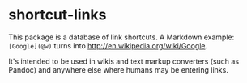 # shortcut-links

This package is a database of link shortcuts. A Markdown example:  `[Google](@w)` turns into <http://en.wikipedia.org/wiki/Google>.

It's intended to be used in wikis and text markup converters (such as Pandoc) and anywhere else where humans may be entering links.
